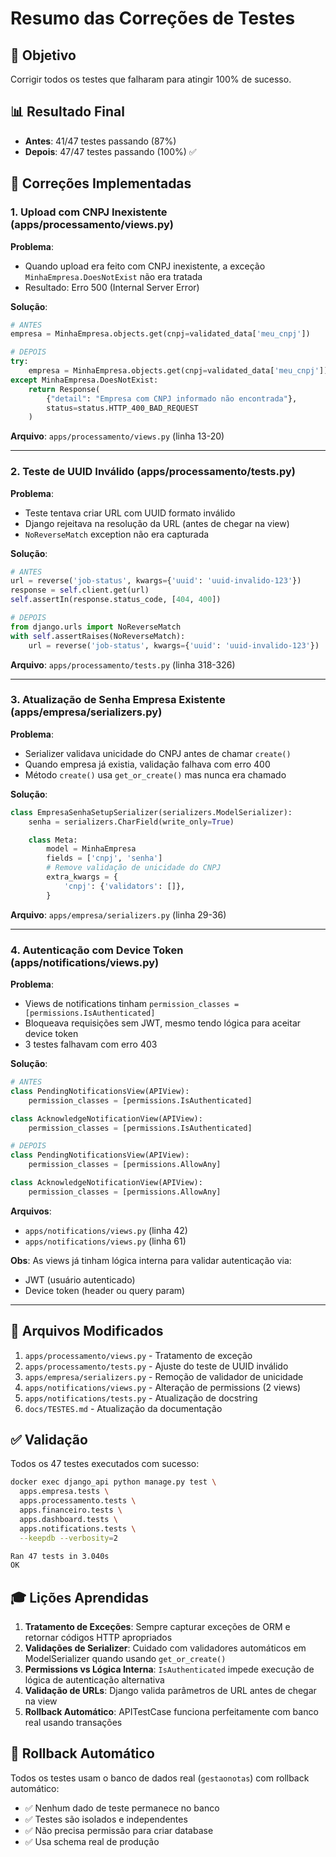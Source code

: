 # Resumo das Correções de Testes

## 🎯 Objetivo
Corrigir todos os testes que falharam para atingir 100% de sucesso.

## 📊 Resultado Final
- **Antes**: 41/47 testes passando (87%)
- **Depois**: 47/47 testes passando (100%) ✅

## 🔧 Correções Implementadas

### 1. Upload com CNPJ Inexistente (apps/processamento/views.py)

**Problema**: 
- Quando upload era feito com CNPJ inexistente, a exceção `MinhaEmpresa.DoesNotExist` não era tratada
- Resultado: Erro 500 (Internal Server Error)

**Solução**:
```python
# ANTES
empresa = MinhaEmpresa.objects.get(cnpj=validated_data['meu_cnpj'])

# DEPOIS
try:
    empresa = MinhaEmpresa.objects.get(cnpj=validated_data['meu_cnpj'])
except MinhaEmpresa.DoesNotExist:
    return Response(
        {"detail": "Empresa com CNPJ informado não encontrada"},
        status=status.HTTP_400_BAD_REQUEST
    )
```

**Arquivo**: `apps/processamento/views.py` (linha 13-20)

---

### 2. Teste de UUID Inválido (apps/processamento/tests.py)

**Problema**:
- Teste tentava criar URL com UUID formato inválido
- Django rejeitava na resolução da URL (antes de chegar na view)
- `NoReverseMatch` exception não era capturada

**Solução**:
```python
# ANTES
url = reverse('job-status', kwargs={'uuid': 'uuid-invalido-123'})
response = self.client.get(url)
self.assertIn(response.status_code, [404, 400])

# DEPOIS
from django.urls import NoReverseMatch
with self.assertRaises(NoReverseMatch):
    url = reverse('job-status', kwargs={'uuid': 'uuid-invalido-123'})
```

**Arquivo**: `apps/processamento/tests.py` (linha 318-326)

---

### 3. Atualização de Senha Empresa Existente (apps/empresa/serializers.py)

**Problema**:
- Serializer validava unicidade do CNPJ antes de chamar `create()`
- Quando empresa já existia, validação falhava com erro 400
- Método `create()` usa `get_or_create()` mas nunca era chamado

**Solução**:
```python
class EmpresaSenhaSetupSerializer(serializers.ModelSerializer):
    senha = serializers.CharField(write_only=True)

    class Meta:
        model = MinhaEmpresa
        fields = ['cnpj', 'senha']
        # Remove validação de unicidade do CNPJ
        extra_kwargs = {
            'cnpj': {'validators': []},
        }
```

**Arquivo**: `apps/empresa/serializers.py` (linha 29-36)

---

### 4. Autenticação com Device Token (apps/notifications/views.py)

**Problema**:
- Views de notifications tinham `permission_classes = [permissions.IsAuthenticated]`
- Bloqueava requisições sem JWT, mesmo tendo lógica para aceitar device token
- 3 testes falhavam com erro 403

**Solução**:
```python
# ANTES
class PendingNotificationsView(APIView):
    permission_classes = [permissions.IsAuthenticated]

class AcknowledgeNotificationView(APIView):
    permission_classes = [permissions.IsAuthenticated]

# DEPOIS
class PendingNotificationsView(APIView):
    permission_classes = [permissions.AllowAny]

class AcknowledgeNotificationView(APIView):
    permission_classes = [permissions.AllowAny]
```

**Arquivos**: 
- `apps/notifications/views.py` (linha 42)
- `apps/notifications/views.py` (linha 61)

**Obs**: As views já tinham lógica interna para validar autenticação via:
- JWT (usuário autenticado)
- Device token (header ou query param)

---

## 📝 Arquivos Modificados

1. `apps/processamento/views.py` - Tratamento de exceção
2. `apps/processamento/tests.py` - Ajuste do teste de UUID inválido
3. `apps/empresa/serializers.py` - Remoção de validador de unicidade
4. `apps/notifications/views.py` - Alteração de permissions (2 views)
5. `apps/notifications/tests.py` - Atualização de docstring
6. `docs/TESTES.md` - Atualização da documentação

## ✅ Validação

Todos os 47 testes executados com sucesso:
```bash
docker exec django_api python manage.py test \
  apps.empresa.tests \
  apps.processamento.tests \
  apps.financeiro.tests \
  apps.dashboard.tests \
  apps.notifications.tests \
  --keepdb --verbosity=2

Ran 47 tests in 3.040s
OK
```

## 🎓 Lições Aprendidas

1. **Tratamento de Exceções**: Sempre capturar exceções de ORM e retornar códigos HTTP apropriados
2. **Validações de Serializer**: Cuidado com validadores automáticos em ModelSerializer quando usando `get_or_create()`
3. **Permissions vs Lógica Interna**: `IsAuthenticated` impede execução de lógica de autenticação alternativa
4. **Validação de URLs**: Django valida parâmetros de URL antes de chegar na view
5. **Rollback Automático**: APITestCase funciona perfeitamente com banco real usando transações

## 🔄 Rollback Automático

Todos os testes usam o banco de dados real (`gestaonotas`) com rollback automático:
- ✅ Nenhum dado de teste permanece no banco
- ✅ Testes são isolados e independentes
- ✅ Não precisa permissão para criar database
- ✅ Usa schema real de produção
